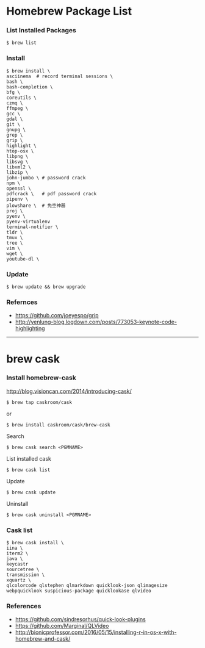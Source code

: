 # Homebrew Package List

### List Installed Packages

```
$ brew list
```

### Install

```
$ brew install \
asciinema  # record terminal sessions \
bash \
bash-completion \
bfg \
coreutils \
czmq \
ffmpeg \
gcc \
gdal \
git \
gnupg \
grep \
grip \
highlight \
htop-osx \
libpng \
libsvg \
libxml2 \
libzip \
john-jumbo \ # password crack
npm \
openssl \
pdfcrack \   # pdf password crack
pipenv \
plowshare \  # 免空神器
proj \
pyenv \
pyenv-virtualenv
terminal-notifier \
tldr \
tmux \
tree \
vim \
wget \
youtube-dl \
```

### Update

```
$ brew update && brew upgrade
```

### Refernces

- https://github.com/joeyespo/grip
- http://yenlung-blog.logdown.com/posts/773053-keynote-code-highlighting

---------------------------------------------

# brew cask

### Install homebrew-cask

http://blog.visioncan.com/2014/introducing-cask/

```
$ brew tap caskroom/cask
```

or

```
$ brew install caskroom/cask/brew-cask
```

Search

```
$ brew cask search <PGMNAME>
```

List installed cask

```
$ brew cask list
```

Update

```
$ brew cask update
```

Uninstall

```
$ brew cask uninstall <PGMNAME>
```

### Cask list

```
$ brew cask install \
iina \
iterm2 \
java \
keycastr
sourcetree \
transmission \
xquartz \
qlcolorcode qlstephen qlmarkdown quicklook-json qlimagesize webpquicklook suspicious-package quicklookase qlvideo
```

### References

- https://github.com/sindresorhus/quick-look-plugins
- https://github.com/Marginal/QLVideo
- http://bionicprofessor.com/2016/05/15/installing-r-in-os-x-with-homebrew-and-cask/
